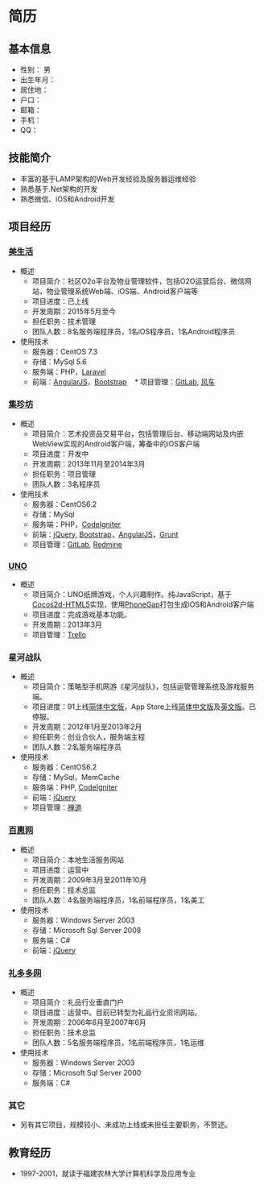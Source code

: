 # 简历

## 基本信息
* 性别： 男
* 出生年月：
* 居住地：
* 户口：
* 邮箱：
* 手机：
* QQ：

## 技能简介
* 丰富的基于LAMP架构的Web开发经验及服务器运维经验
* 熟悉基于.Net架构的开发
* 熟悉微信、iOS和Android开发

## 项目经历
### [美生活](http://www.mei-shenghuo.com) 
* 概述
    * 项目简介：社区O2o平台及物业管理软件，包括O2O运营后台、微信网站，物业管理系统Web端、iOS端、Android客户端等
    * 项目进度：已上线
    * 开发周期：2015年5月至今
    * 担任职务：技术管理
    * 团队人数：8名服务端程序员，1名iOS程序员，1名Android程序员
* 使用技术
    * 服务器：CentOS 7.3
    * 存储：MySql 5.6
    * 服务端：PHP，[Laravel](http://ellislab.com/codeigniter)
    * 前端：[AngularJS](http://angularjs.org/)，[Bootstrap](https://github.com/twbs/bootstrap)
    * 项目管理：[GitLab](https://www.gitlab.com/), [风车](https://fengche.co)
    
### [集珍坊](http://www.jizhenfang.com) 
* 概述
    * 项目简介：艺术投资品交易平台，包括管理后台、移动端网站及内嵌WebView实现的Android客户端，筹备中的iOS客户端
    * 项目进度：开发中
    * 开发周期：2013年11月至2014年3月
    * 担任职务：项目管理
    * 团队人数：3名程序员
* 使用技术
    * 服务器：CentOS6.2 
    * 存储：MySql
    * 服务端：PHP，[CodeIgniter](http://ellislab.com/codeigniter)
    * 前端：[jQuery](http://jquery.com/), [Bootstrap](https://github.com/twbs/bootstrap)，[AngularJS](http://angularjs.org/)，[Grunt](http://gruntjs.com/)
    * 项目管理：[GitLab](https://www.gitlab.com/), [Redmine](http://www.redmine.org/)
        
### [UNO](http://worldask.github.io/uno/www/)
* 概述
    * 项目简介：UNO纸牌游戏，个人兴趣制作。纯JavaScript，基于[Cocos2d-HTML5](http://www.cocos2d-html5.org)实现，使用[PhoneGap](http://phonegap.com/)打包生成iOS和Android客户端
    * 项目进度：完成游戏基本功能。
    * 开发周期：2013年3月
    * 项目管理：[Trello](https://trello.com)

### 星河战队
* 概述
    * 项目简介：策略型手机网游《星河战队》，包括运管管理系统及游戏服务端。
    * 项目进度：91上线[简体中文版](http://app.91.com/Soft/iPhone/com.darkforest.xhch-1.00-1.00.html)，App Store上线[简体中文版](https://itunes.apple.com/us/app/xing-he-zhan-dui/id595931539?mt=8)及[英文版](https://itunes.apple.com/us/app/galaxy-age/id628369300?mt=8)。已停服。
    * 开发周期：2012年1月至2013年2月
    * 担任职务：创业合伙人，服务端主程
    * 团队人数：2名服务端程序员
* 使用技术
    * 服务器：CentOS6.2 
    * 存储：MySql，MemCache
    * 服务端：PHP, [CodeIgniter](http://ellislab.com/codeigniter)
    * 前端：[jQuery](http://jquery.com/)
    * 项目管理：[禅道](http://www.zentao.net/)

### [百惠网](http://www.befree.com.cn)
* 概述
    * 项目简介：本地生活服务网站
    * 项目进度：运营中
    * 开发周期：2009年3月至2011年10月
    * 担任职务：技术总监
    * 团队人数：4名服务端程序员，1名前端程序员，1名美工
* 使用技术
    * 服务器：Windows Server 2003
    * 存储：Microsoft Sql Server 2008
    * 服务端：C#
    * 前端：[jQuery](http://jquery.com/)
   
### [礼多多网](http://www.lidodo.com)
* 概述
    * 项目简介：礼品行业垂直门户
    * 项目进度：运营中。目前已转型为礼品行业资讯网站。
    * 开发周期：2006年6月至2007年6月
    * 担任职务：技术总监
    * 团队人数：5名服务端程序员，1名前端程序员，1名运维
* 使用技术
    * 服务器：Windows Server 2003
    * 存储：Microsoft Sql Server 2000
    * 服务端：C#
    
### 其它
* 另有其它项目，规模较小、未成功上线或未担任主要职务，不赘述。

## 教育经历
* 1997-2001，就读于福建农林大学计算机科学及应用专业
